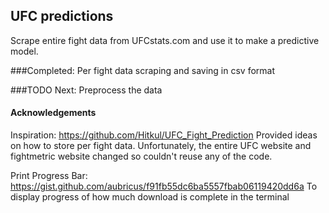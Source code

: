 ## UFC predictions

Scrape entire fight data from UFCstats.com and use it to make a predictive model.

###Completed:
Per fight data scraping and saving in csv format

###TODO Next:
Preprocess the data

#### Acknowledgements

Inspiration: https://github.com/Hitkul/UFC_Fight_Prediction 
Provided ideas on how to store per fight data. Unfortunately, the entire UFC website and fightmetric website changed so couldn't reuse any of the code.

Print Progress Bar: https://gist.github.com/aubricus/f91fb55dc6ba5557fbab06119420dd6a
To display progress of how much download is complete in the terminal